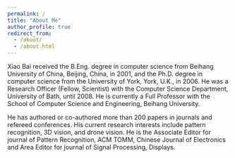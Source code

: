 ```yaml
---
permalink: /
title: "About Me"
author_profile: true
redirect_from: 
  - /about/
  - /about.html
---
```


Xiao Bai received the B.Eng. degree in computer science from Beihang University of China, Beijing, China, in 2001, and the Ph.D. degree in computer science from the University of York, York, U.K., in 2006. He was a Research Officer (Fellow, Scientist) with the Computer Science Department, University of Bath, until 2008. He is currently a Full Professor with the School of Computer Science and Engineering, Beihang University. 

He has authored or co-authored more than 200 papers in journals and refereed conferences. His current research interests include pattern recognition, 3D vision, and drone vision. He is the Associate Editor for journal of Pattern Recognition, ACM TOMM, Chinese Journal of Electronics and Area Editor for journal of Signal Processing, Displays.


